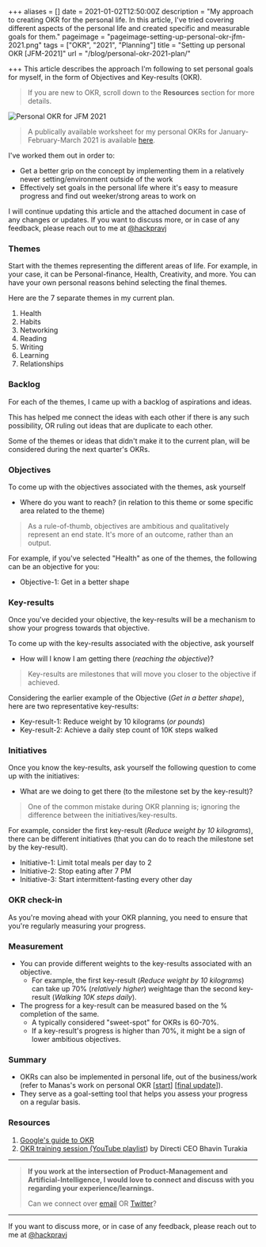 +++
aliases = []
date = 2021-01-02T12:50:00Z
description = "My approach to creating OKR for the personal life. In this article, I've tried covering different aspects of the personal life and created specific and measurable goals for them."
pageimage = "pageimage-setting-up-personal-okr-jfm-2021.png"
tags = ["OKR", "2021", "Planning"]
title = "Setting up personal OKR [JFM-2021]"
url = "/blog/personal-okr-2021-plan/"

+++
This article describes the approach I'm following to set personal goals for myself, in the form of Objectives and Key-results (OKR).

> If you are new to OKR, scroll down to the **Resources** section for more details.

![Personal OKR for JFM 2021](/images/pageimage-setting-up-personal-okr-jfm-2021.png "Personal OKR for JFM 2021")

> A publically available worksheet for my personal OKRs for January-February-March 2021 is available [here](https://docs.google.com/spreadsheets/d/1hN5ldi0SgoGFyvXwyLCmf98337AyIt1xzbynVicGH-8/edit?usp=sharing).

I've worked them out in order to:

* Get a better grip on the concept by implementing them in a relatively newer setting/environment outside of the work
* Effectively set goals in the personal life where it's easy to measure progress and find out weeker/strong areas to work on

I will continue updating this article and the attached document in case of any changes or updates. If you want to discuss more, or in case of any feedback, please reach out to me at [@hackpravj](https://twitter.com/hackpravj)

### Themes

Start with the themes representing the different areas of life. For example, in your case, it can be Personal-finance, Health, Creativity, and more. You can have your own personal reasons behind selecting the final themes.

Here are the 7 separate themes in my current plan.

1. Health
2. Habits
3. Networking
4. Reading
5. Writing
6. Learning
7. Relationships

### Backlog

For each of the themes, I came up with a backlog of aspirations and ideas.

This has helped me connect the ideas with each other if there is any such possibility, OR ruling out ideas that are duplicate to each other.

Some of the themes or ideas that didn't make it to the current plan, will be considered during the next quarter's OKRs.

### Objectives

To come up with the objectives associated with the themes, ask yourself

* Where do you want to reach? (in relation to this theme or some specific area related to the theme)

> As a rule-of-thumb, objectives are ambitious and qualitatively represent an end state. It's more of an outcome, rather than an output.

For example, if you've selected "Health" as one of the themes, the following can be an objective for you:

* Objective-1: Get in a better shape

### Key-results

Once you've decided your objective, the key-results will be a mechanism to show your progress towards that objective.

To come up with the key-results associated with the objective, ask yourself

* How will I know I am getting there (_reaching the objective_)?

> Key-results are milestones that will move you closer to the objective if achieved.

Considering the earlier example of the Objective (_Get in a better shape_), here are two representative key-results:

* Key-result-1: Reduce weight by 10 kilograms (_or pounds_)
* Key-result-2: Achieve a daily step count of 10K steps walked

### Initiatives

Once you know the key-results, ask yourself the following question to come up with the initiatives:

* What are we doing to get there (to the milestone set by the key-result)?

> One of the common mistake during OKR planning is; ignoring the difference between the initiatives/key-results.

For example, consider the first key-result (_Reduce weight by 10 kilograms_), there can be different initiatives (that you can do to reach the milestone set by the key-result).

* Initiative-1: Limit total meals per day to 2
* Initiative-2: Stop eating after 7 PM
* Initiative-3: Start intermittent-fasting every other day

### OKR check-in

As you're moving ahead with your OKR planning, you need to ensure that you're regularly measuring your progress.

### Measurement

* You can provide different weights to the key-results associated with an objective.
  * For example, the first key-result (_Reduce weight by 10 kilograms_) can take up 70% (_relatively higher_) weightage than the second key-result (_Walking 10K steps daily_).
* The progress for a key-result can be measured based on the % completion of the same.
  * A typically considered "sweet-spot" for OKRs is 60-70%.
  * If a key-result's progress is higher than 70%, it might be a sign of lower ambitious objectives.

### Summary

* OKRs can also be implemented in personal life, out of the business/work (refer to Manas's work on personal OKR \[[start](https://manassaloi.com/2020/01/15/personal-OKRs-2020.html)\] \[[final update](https://manassaloi.com/2020/12/31/okrs-2020-update.html)\]).
* They serve as a goal-setting tool that helps you assess your progress on a regular basis.

### Resources

1. [Google's guide to OKR](https://rework.withgoogle.com/guides/set-goals-with-okrs/steps/introduction/)
2. [OKR training session (YouTube playlist](https://www.youtube.com/playlist?list=PLE7C8Y5NNLkMrMsqbe0igtYgPopb7IXBH)) by Directi CEO Bhavin Turakia

***

> **If you work at the intersection of Product-Management and Artificial-Intelligence, I would love to connect and discuss with you regarding your experience/learnings.**
>
> Can we connect over [email](mailto:hackpravj@gmail.com) OR [Twitter](https://twitter.com/hackpravj)?

***

If you want to discuss more, or in case of any feedback, please reach out to me at [@hackpravj](https://twitter.com/hackpravj)